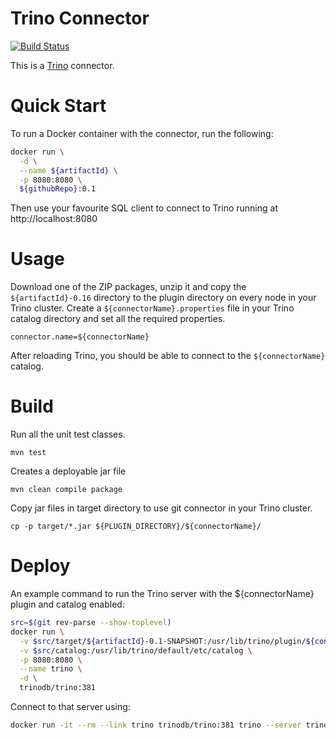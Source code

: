 Trino Connector
===============

[![Build Status](https://github.com/${githubRepo}/actions/workflows/release.yaml/badge.svg)](https://github.com/${githubRepo}/actions/workflows/release.yaml)

This is a [Trino](http://trino.io/) connector.

# Quick Start

To run a Docker container with the connector, run the following:
```bash
docker run \
  -d \
  --name ${artifactId} \
  -p 8080:8080 \
  ${githubRepo}:0.1
```

Then use your favourite SQL client to connect to Trino running at http://localhost:8080

# Usage

Download one of the ZIP packages, unzip it and copy the `${artifactId}-0.16` directory to the plugin directory on every node in your Trino cluster.
Create a `${connectorName}.properties` file in your Trino catalog directory and set all the required properties.

```
connector.name=${connectorName}
```

After reloading Trino, you should be able to connect to the `${connectorName}` catalog.

# Build

Run all the unit test classes.
```
mvn test
```

Creates a deployable jar file
```
mvn clean compile package
```

Copy jar files in target directory to use git connector in your Trino cluster.
```
cp -p target/*.jar ${PLUGIN_DIRECTORY}/${connectorName}/
```

# Deploy

An example command to run the Trino server with the ${connectorName} plugin and catalog enabled:

```bash
src=$(git rev-parse --show-toplevel)
docker run \
  -v $src/target/${artifactId}-0.1-SNAPSHOT:/usr/lib/trino/plugin/${connectorName} \
  -v $src/catalog:/usr/lib/trino/default/etc/catalog \
  -p 8080:8080 \
  --name trino \
  -d \
  trinodb/trino:381
```

Connect to that server using:
```bash
docker run -it --rm --link trino trinodb/trino:381 trino --server trino:8080 --catalog ${connectorName} --schema default
```
